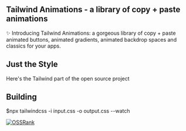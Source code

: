 ## Tailwind Animations - a library of copy + paste animations

✨ Introducing Tailwind Animations: a gorgeous library of copy + paste animated buttons, animated gradients, animated backdrop spaces and classics for your apps.

## Just the Style  
Here's the Tailwind part of the open source project  

## Building  
$npx tailwindcss -i input.css -o output.css --watch

[![OSSRank](https://shields.io/endpoint?url=https://ossrank.com/shield/3983)](https://ossrank.com/p/3983)
